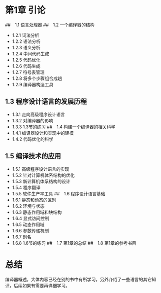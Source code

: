 
# 第1章 引论
##　1.1 语言处理器
##　1.2 一个编译器的结构
* 1.2.1 词法分析
* 1.2.2 语法分析
* 1.2.3 语义分析
* 1.2.4 中间代码生成
* 1.2.5 代码优化
* 1.2.6 代码生成
* 1.2.7 符号表管理
* 1.2.8 将多个步骤组合成趟
* 1.2.9 编译器构造工具
## 1.3 程序设计语言的发展历程
* 1.3.1 走向高级程序设计语言
* 1.3.2 对编译器的影响
* 1.3.3 1.3节的练习
##　1.4 构建一个编译器的相关科学
* 1.4.1 编译器设计和实现中的建模
* 1.4.2 代码优化的科学
## 1.5 编译技术的应用
* 1.5.1 高级程序设计语言的实现
* 1.5.2 针对计算机体系结构的优化
* 1.5.3 新计算机体系结构的设计
* 1.5.4 程序翻译
* 1.5.5 软件生产率工具
##　1.6 程序设计语言基础
* 1.6.1 静态和动态的区别
* 1.6.2 环境与状态
* 1.6.3 静态作用域和块结构
* 1.6.4 显式访问控制
* 1.6.5 动态作用域
* 1.6.6 参数传递机制
* 1.6.7 别名
* 1.6.8 1.6节的练习
##　1.7 第1章的总结
##　1.8 第1章的参考书目

# 总结
编译器概述，大体内容已经在别的书中有所学习，另外介绍了一些语言的其它知识，后续如果有需要再详细学习。


